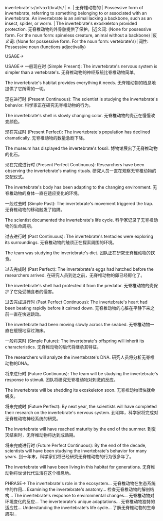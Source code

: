 invertebrate's:/ɪnˈvɜːrtɪbrət/s/ | n. | 无脊椎动物的 |  Possessive form of invertebrate, referring to something belonging to or associated with an invertebrate.  An invertebrate is an animal lacking a backbone, such as an insect, spider, or worm. | The invertebrate's exoskeleton provided protection.  无脊椎动物的外骨骼提供了保护。|近义词: (None for possessive form.  For the noun form:  spineless creature,  animal without a backbone) |反义词: (None for possessive form. For the noun form: vertebrate's) |词性: Possessive noun (functions adjectivally)


USAGE->

USAGE->
一般现在时 (Simple Present):
The invertebrate's nervous system is simpler than a vertebrate's. 无脊椎动物的神经系统比脊椎动物简单。

The invertebrate's habitat provides everything it needs. 无脊椎动物的栖息地提供了它所需的一切。


现在进行时 (Present Continuous):
The scientist is studying the invertebrate's behavior. 科学家正在研究无脊椎动物的行为。

The invertebrate's shell is slowly changing color. 无脊椎动物的壳正在慢慢改变颜色。


现在完成时 (Present Perfect):
The invertebrate's population has declined dramatically. 无脊椎动物的数量急剧下降。

The museum has displayed the invertebrate's fossil. 博物馆展出了无脊椎动物的化石。


现在完成进行时 (Present Perfect Continuous):
Researchers have been observing the invertebrate's mating rituals. 研究人员一直在观察无脊椎动物的交配仪式。

The invertebrate's body has been adapting to the changing environment. 无脊椎动物的身体一直在适应变化的环境。


一般过去时 (Simple Past):
The invertebrate's movement triggered the trap. 无脊椎动物的移动触发了陷阱。

The scientist documented the invertebrate's life cycle. 科学家记录了无脊椎动物的生命周期。


过去进行时 (Past Continuous):
The invertebrate's tentacles were exploring its surroundings. 无脊椎动物的触须正在探索周围的环境。

The team was studying the invertebrate's diet. 团队正在研究无脊椎动物的饮食。


过去完成时 (Past Perfect):
The invertebrate's eggs had hatched before the researchers arrived. 在研究人员到达之前，无脊椎动物的卵已经孵化了。

The invertebrate's shell had protected it from the predator. 无脊椎动物的壳保护了它免受捕食者的侵害。


过去完成进行时 (Past Perfect Continuous):
The invertebrate's heart had been beating rapidly before it calmed down. 无脊椎动物的心脏在平静下来之前一直在快速跳动。

The invertebrate had been moving slowly across the seabed. 无脊椎动物一直在缓慢地穿过海床。


一般将来时 (Simple Future):
The invertebrate's offspring will inherit its characteristics. 无脊椎动物的后代将继承其特征。

The researchers will analyze the invertebrate's DNA. 研究人员将分析无脊椎动物的DNA。


将来进行时 (Future Continuous):
The team will be studying the invertebrate's response to stimuli. 团队将研究无脊椎动物对刺激的反应。

The invertebrate will be shedding its exoskeleton soon. 无脊椎动物很快就会蜕皮。


将来完成时 (Future Perfect):
By next year, the scientists will have completed their research on the invertebrate's nervous system. 到明年，科学家将完成对无脊椎动物神经系统的研究。

The invertebrate will have reached maturity by the end of the summer. 到夏天结束时，无脊椎动物将达到成熟期。


将来完成进行时 (Future Perfect Continuous):
By the end of the decade, scientists will have been studying the invertebrate's behavior for many years. 到十年末，科学家们将已经研究无脊椎动物的行为很多年了。

The invertebrate will have been living in this habitat for generations. 无脊椎动物将世世代代生活在这个栖息地。



PHRASE->
The invertebrate's role in the ecosystem... 无脊椎动物在生态系统中的作用...
Examining the invertebrate's anatomy... 检查无脊椎动物的解剖结构...
The invertebrate's response to environmental changes... 无脊椎动物对环境变化的反应...
The invertebrate's unique adaptations... 无脊椎动物独特的适应性...
Understanding the invertebrate's life cycle... 了解无脊椎动物的生命周期...
